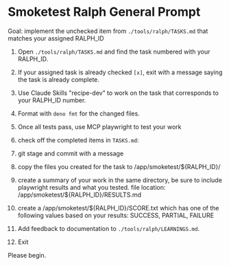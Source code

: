 # Smoketest Ralph General Prompt

Goal: implement the unchecked item from `./tools/ralph/TASKS.md` that matches
your assigned RALPH_ID

1. Open `./tools/ralph/TASKS.md` and find the task numbered with your RALPH_ID.

2. If your assigned task is already checked `[x]`, exit with a message saying
   the task is already complete.

3. Use Claude Skills "recipe-dev" to work on the task that corresponds to your
   RALPH_ID number.

4. Format with `deno fmt` for the changed files.

5. Once all tests pass, use MCP playwright to test your work

6. check off the completed items in `TASKS.md`:

7. git stage and commit with a message

8. copy the files you created for the task to /app/smoketest/${RALPH_ID}/

9. create a summary of your work in the same directory, be sure to include
   playwright results and what you tested. file location:
   /app/smoketest/${RALPH_ID}/RESULTS.md

10. create a /app/smoketest/${RALPH_ID}/SCORE.txt which has one of the following
    values based on your results: SUCCESS, PARTIAL, FAILURE

11. Add feedback to documentation to `./tools/ralph/LEARNINGS.md`.

12. Exit

Please begin.
